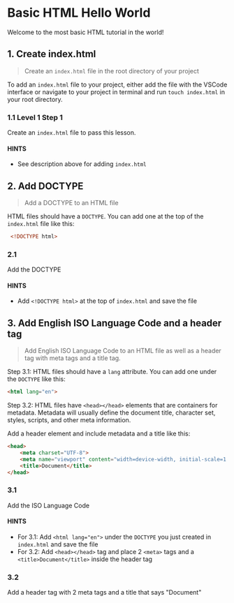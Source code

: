 # Basic HTML Hello World

Welcome to the most basic HTML tutorial in the world!

## 1. Create index.html

> Create an `index.html` file in the root directory of your project

To add an `index.html` file to your project, either add the file with the VSCode interface or
navigate to your project in terminal and run `touch index.html` in your root directory.

### 1.1 Level 1 Step 1

Create an `index.html` file to pass this lesson.

#### HINTS

- See description above for adding `index.html`

## 2. Add DOCTYPE

> Add a DOCTYPE to an HTML file

HTML files should have a `DOCTYPE`. You can add one at the top of the `index.html` file like this:

```html
 <!DOCTYPE html>
```

### 2.1

Add the DOCTYPE

#### HINTS

- Add `<!DOCTYPE html>` at the top of `index.html` and save the file

## 3. Add English ISO Language Code and a header tag

> Add English ISO Language Code to an HTML file as well as a header tag with meta tags and a title tag.

Step 3.1: HTML files should have a `lang` attribute. You can add one under the `DOCTYPE` like this:

```html
<html lang="en">
```

Step 3.2: HTML files have `<head></head>` elements that are containers for metadata. Metadata will usually define the document title, character set, styles, scripts, and other meta information.

Add a header element and include metadata and a title like this:

```html
<head>
    <meta charset="UTF-8">
    <meta name="viewport" content="width=device-width, initial-scale=1.0">
    <title>Document</title>
</head>
```

### 3.1

Add the ISO Language Code

#### HINTS

- For 3.1: Add `<html lang="en">` under the `DOCTYPE` you just created in `index.html` and save the file
- For 3.2:  Add `<head></head>` tag and place 2 `<meta>` tags and a `<title>Document</title>` inside the header tag

### 3.2

Add a header tag with 2 meta tags and a title that says "Document"

